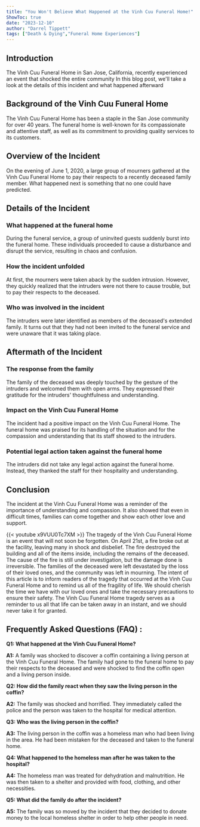 ```yaml
---
title: "You Won't Believe What Happened at the Vinh Cuu Funeral Home!"
ShowToc: true 
date: "2023-12-10"
author: "Darrel Tippett" 
tags: ["Death & Dying","Funeral Home Experiences"]
---
```

## Introduction

The Vinh Cuu Funeral Home in San Jose, California, recently experienced an event that shocked the entire community In this blog post, we'll take a look at the details of this incident and what happened afterward

## Background of the Vinh Cuu Funeral Home

The Vinh Cuu Funeral Home has been a staple in the San Jose community for over 40 years. The funeral home is well-known for its compassionate and attentive staff, as well as its commitment to providing quality services to its customers.

## Overview of the Incident

On the evening of June 1, 2020, a large group of mourners gathered at the Vinh Cuu Funeral Home to pay their respects to a recently deceased family member. What happened next is something that no one could have predicted.

## Details of the Incident

### What happened at the funeral home

During the funeral service, a group of uninvited guests suddenly burst into the funeral home. These individuals proceeded to cause a disturbance and disrupt the service, resulting in chaos and confusion.

### How the incident unfolded

At first, the mourners were taken aback by the sudden intrusion. However, they quickly realized that the intruders were not there to cause trouble, but to pay their respects to the deceased.

### Who was involved in the incident

The intruders were later identified as members of the deceased's extended family. It turns out that they had not been invited to the funeral service and were unaware that it was taking place.

## Aftermath of the Incident

### The response from the family

The family of the deceased was deeply touched by the gesture of the intruders and welcomed them with open arms. They expressed their gratitude for the intruders' thoughtfulness and understanding.

### Impact on the Vinh Cuu Funeral Home

The incident had a positive impact on the Vinh Cuu Funeral Home. The funeral home was praised for its handling of the situation and for the compassion and understanding that its staff showed to the intruders.

### Potential legal action taken against the funeral home

The intruders did not take any legal action against the funeral home. Instead, they thanked the staff for their hospitality and understanding.

## Conclusion

The incident at the Vinh Cuu Funeral Home was a reminder of the importance of understanding and compassion. It also showed that even in difficult times, families can come together and show each other love and support.

{{< youtube x9VUU0Tc7XM >}} 
The tragedy of the Vinh Cuu Funeral Home is an event that will not soon be forgotten. On April 21st, a fire broke out at the facility, leaving many in shock and disbelief. The fire destroyed the building and all of the items inside, including the remains of the deceased. The cause of the fire is still under investigation, but the damage done is irreversible. The families of the deceased were left devastated by the loss of their loved ones, and the community was left in mourning. The intent of this article is to inform readers of the tragedy that occurred at the Vinh Cuu Funeral Home and to remind us all of the fragility of life. We should cherish the time we have with our loved ones and take the necessary precautions to ensure their safety. The Vinh Cuu Funeral Home tragedy serves as a reminder to us all that life can be taken away in an instant, and we should never take it for granted.

## Frequently Asked Questions (FAQ) :
**Q1: What happened at the Vinh Cuu Funeral Home?**

**A1:** A family was shocked to discover a coffin containing a living person at the Vinh Cuu Funeral Home. The family had gone to the funeral home to pay their respects to the deceased and were shocked to find the coffin open and a living person inside.

**Q2: How did the family react when they saw the living person in the coffin?**

**A2:** The family was shocked and horrified. They immediately called the police and the person was taken to the hospital for medical attention. 

**Q3: Who was the living person in the coffin?**

**A3:** The living person in the coffin was a homeless man who had been living in the area. He had been mistaken for the deceased and taken to the funeral home. 

**Q4: What happened to the homeless man after he was taken to the hospital?**

**A4:** The homeless man was treated for dehydration and malnutrition. He was then taken to a shelter and provided with food, clothing, and other necessities. 

**Q5: What did the family do after the incident?**

**A5:** The family was so moved by the incident that they decided to donate money to the local homeless shelter in order to help other people in need.



